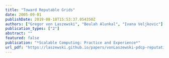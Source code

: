```yaml
---
title: "Toward Reputable Grids"
date: 2005-09-01
publishDate: 2019-08-18T15:53:37.054350Z
authors: ["Gregor von Laszewski", "Beulah Alunkal", "Ivana Veljkovic"]
publication_types: ["2"]
abstract: ""
featured: false
publication: "*Scalable Computing: Practice and Experience*"
url_pdf: "https://laszewski.github.io/papers/vonLaszewski-pdcp-reputation.pdf"
---
```


